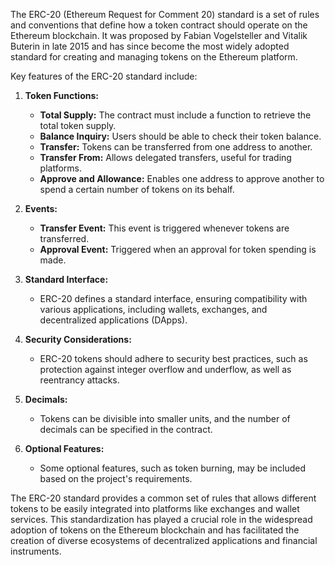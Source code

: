 
The ERC-20 (Ethereum Request for Comment 20) standard is a set of rules and conventions that define how a token contract should operate on the Ethereum blockchain. It was proposed by Fabian Vogelsteller and Vitalik Buterin in late 2015 and has since become the most widely adopted standard for creating and managing tokens on the Ethereum platform.

Key features of the ERC-20 standard include:

1.  **Token Functions:**
    
    -   **Total Supply:** The contract must include a function to retrieve the total token supply.
    -   **Balance Inquiry:** Users should be able to check their token balance.
    -   **Transfer:** Tokens can be transferred from one address to another.
    -   **Transfer From:** Allows delegated transfers, useful for trading platforms.
    -   **Approve and Allowance:** Enables one address to approve another to spend a certain number of tokens on its behalf.
2.  **Events:**
    
    -   **Transfer Event:** This event is triggered whenever tokens are transferred.
    -   **Approval Event:** Triggered when an approval for token spending is made.
3.  **Standard Interface:**
    
    -   ERC-20 defines a standard interface, ensuring compatibility with various applications, including wallets, exchanges, and decentralized applications (DApps).
4.  **Security Considerations:**
    
    -   ERC-20 tokens should adhere to security best practices, such as protection against integer overflow and underflow, as well as reentrancy attacks.
5.  **Decimals:**
    
    -   Tokens can be divisible into smaller units, and the number of decimals can be specified in the contract.
6.  **Optional Features:**
    
    -   Some optional features, such as token burning, may be included based on the project's requirements.

The ERC-20 standard provides a common set of rules that allows different tokens to be easily integrated into platforms like exchanges and wallet services. This standardization has played a crucial role in the widespread adoption of tokens on the Ethereum blockchain and has facilitated the creation of diverse ecosystems of decentralized applications and financial instruments.
